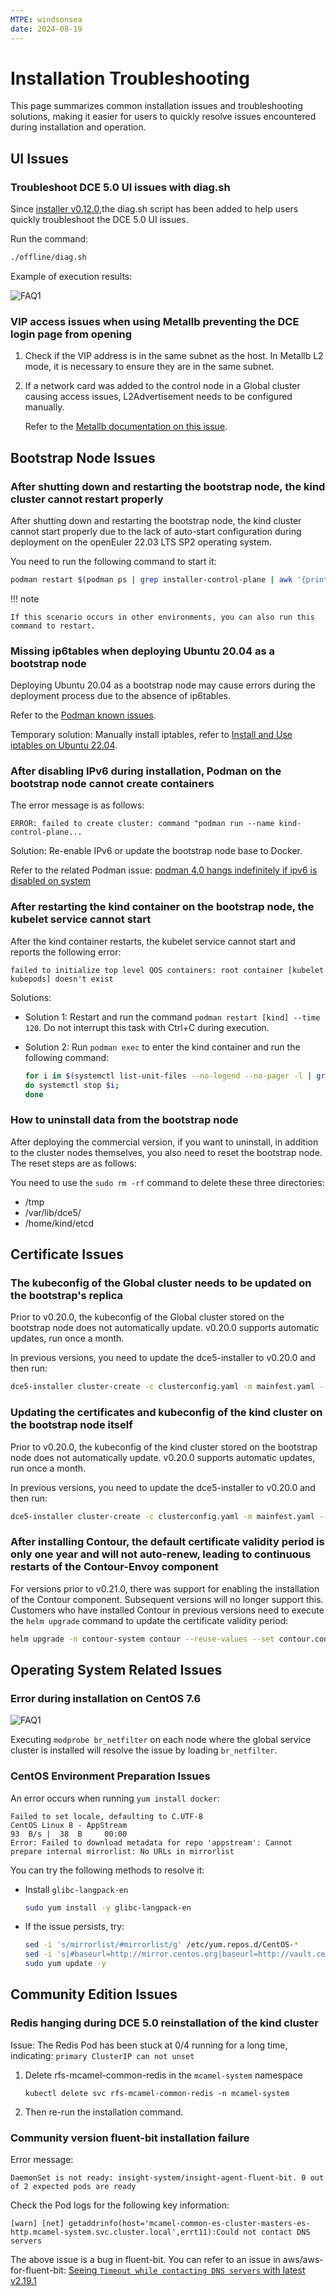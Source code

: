 ```yaml
---
MTPE: windsonsea
date: 2024-08-19
---
```


# Installation Troubleshooting

This page summarizes common installation issues and troubleshooting solutions,
making it easier for users to quickly resolve issues encountered during installation and operation.

## UI Issues

### Troubleshoot DCE 5.0 UI issues with diag.sh

Since [installer v0.12.0](./release-notes.md#v0120),the diag.sh script has been added
to help users quickly troubleshoot the DCE 5.0 UI issues.

Run the command:

```bash
./offline/diag.sh
```

Example of execution results:

![FAQ1](https://docs.daocloud.io/daocloud-docs-images/docs/zh/docs/install/images/faq11.png)

### VIP access issues when using Metallb preventing the DCE login page from opening

1. Check if the VIP address is in the same subnet as the host. In Metallb L2 mode, it is necessary to ensure they are in the same subnet.
2. If a network card was added to the control node in a Global cluster causing access issues, L2Advertisement needs to be configured manually.

    Refer to the [Metallb documentation on this issue](https://metallb.universe.tf/configuration/_advanced_l2_configuration/#specify-network-interfaces-that-lb-ip-can-be-announced-from).

## Bootstrap Node Issues

### After shutting down and restarting the bootstrap node, the kind cluster cannot restart properly

After shutting down and restarting the bootstrap node, the kind cluster cannot start properly
due to the lack of auto-start configuration during deployment on the openEuler 22.03 LTS SP2 operating system.

You need to run the following command to start it:

```bash
podman restart $(podman ps | grep installer-control-plane | awk '{print $1}') 
```

!!! note

    If this scenario occurs in other environments, you can also run this command to restart.

### Missing ip6tables when deploying Ubuntu 20.04 as a bootstrap node

Deploying Ubuntu 20.04 as a bootstrap node may cause errors during the deployment process due to the absence of ip6tables.

Refer to the [Podman known issues](https://github.com/containers/podman/issues/3655).

Temporary solution: Manually install iptables, refer to [Install and Use iptables on Ubuntu 22.04](https://orcacore.com/install-use-iptables-ubuntu-22-04/).

### After disabling IPv6 during installation, Podman on the bootstrap node cannot create containers

The error message is as follows:

```text
ERROR: failed to create cluster: command "podman run --name kind-control-plane...
```

Solution: Re-enable IPv6 or update the bootstrap node base to Docker.

Refer to the related Podman issue:
[podman 4.0 hangs indefinitely if ipv6 is disabled on system](https://github.com/containers/podman/issues/13388)

### After restarting the kind container on the bootstrap node, the kubelet service cannot start

After the kind container restarts, the kubelet service cannot start and reports the following error:

```text
failed to initialize top level QOS containers: root container [kubelet kubepods] doesn't exist
```

Solutions:

- Solution 1: Restart and run the command `podman restart [kind] --time 120`. Do not interrupt this task with Ctrl+C during execution.

- Solution 2: Run `podman exec` to enter the kind container and run the following command:

    ```bash
    for i in $(systemctl list-unit-files --no-legend --no-pager -l | grep --color=never -o .*.slice | grep kubepod);
    do systemctl stop $i;
    done
    ```

### How to uninstall data from the bootstrap node

After deploying the commercial version, if you want to uninstall, in addition to the
cluster nodes themselves, you also need to reset the bootstrap node. The reset steps are as follows:

You need to use the `sudo rm -rf` command to delete these three directories:

- /tmp
- /var/lib/dce5/
- /home/kind/etcd

## Certificate Issues

### The kubeconfig of the Global cluster needs to be updated on the bootstrap's replica

Prior to v0.20.0, the kubeconfig of the Global cluster stored on the
bootstrap node does not automatically update. v0.20.0 supports automatic updates, run once a month.

In previous versions, you need to update the dce5-installer to v0.20.0 and then run:

```bash
dce5-installer cluster-create -c clusterconfig.yaml -m mainfest.yaml --update-global-kubeconf
```

### Updating the certificates and kubeconfig of the kind cluster on the bootstrap node itself

Prior to v0.20.0, the kubeconfig of the kind cluster stored on the bootstrap node
does not automatically update. v0.20.0 supports automatic updates, run once a month.

In previous versions, you need to update the dce5-installer to v0.20.0 and then run:

```bash
dce5-installer cluster-create -c clusterconfig.yaml -m mainfest.yaml --update-kind-certs
```

### After installing Contour, the default certificate validity period is only one year and will not auto-renew, leading to continuous restarts of the Contour-Envoy component

For versions prior to v0.21.0, there was support for enabling the installation of the Contour component. Subsequent versions will no longer support this. Customers who have installed Contour in previous versions need to execute the `helm upgrade` command to update the certificate validity period:

```bash
helm upgrade -n contour-system contour --reuse-values --set contour.contour.certgen.certificateLifetime=36500
```

## Operating System Related Issues

### Error during installation on CentOS 7.6

![FAQ1](https://docs.daocloud.io/daocloud-docs-images/docs/install/images/FAQ1.png)

Executing `modprobe br_netfilter` on each node where the global service cluster is installed
will resolve the issue by loading `br_netfilter`.

### CentOS Environment Preparation Issues

An error occurs when running `yum install docker`:

```text
Failed to set locale, defaulting to C.UTF-8
CentOS Linux 8 - AppStream                                                                    93  B/s |  38  B     00:00    
Error: Failed to download metadata for repo 'appstream': Cannot prepare internal mirrorlist: No URLs in mirrorlist
```

You can try the following methods to resolve it:

- Install `glibc-langpack-en`

    ```bash
    sudo yum install -y glibc-langpack-en
    ```

- If the issue persists, try:

    ```bash
    sed -i 's/mirrorlist/#mirrorlist/g' /etc/yum.repos.d/CentOS-*
    sed -i 's|#baseurl=http://mirror.centos.org|baseurl=http://vault.centos.org|g' /etc/yum.repos.d/CentOS-*
    sudo yum update -y
    ```

## Community Edition Issues

### Redis hanging during DCE 5.0 reinstallation of the kind cluster

Issue: The Redis Pod has been stuck at 0/4 running for a long time, indicating: `primary ClusterIP can not unset`

1. Delete rfs-mcamel-common-redis in the `mcamel-system` namespace

    ```shell
    kubectl delete svc rfs-mcamel-common-redis -n mcamel-system
    ```

2. Then re-run the installation command.

### Community version fluent-bit installation failure

Error message:

```text
DaemonSet is not ready: insight-system/insight-agent-fluent-bit. 0 out of 2 expected pods are ready
```

Check the Pod logs for the following key information:

```text
[warn] [net] getaddrinfo(host='mcamel-common-es-cluster-masters-es-http.mcamel-system.svc.cluster.local',errt11):Could not contact DNS servers
```

The above issue is a bug in fluent-bit. You can refer to an issue in aws/aws-for-fluent-bit:
[Seeing `Timeout while contacting DNS servers` with latest v2.19.1](https://github.com/aws/aws-for-fluent-bit/issues/233)
